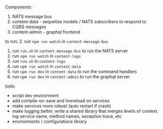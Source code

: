 Components:

1. NATS message bus
2. content-data - sequelize models / NATS subscribers to respond to CQRS messages
3. content-admin - graphql frontend

to run:
2. run `npm run watch` in `content-message-bus` 
1. run `run.sh` in `content-message-bus` to run the NATS server
2. run `npm run watch` in `content-logs` 
2. run `run.sh` in `content-logs` 
3. run `npm run watch` in `content-data`
4. run `npm run dev` in `content-data` to run the command handlers
5. run `npm run dev` in `content-admin` to run the graphql server


todo:
* script dev environment
* add compile-on-save and livereload on services
* make services more robust (auto restart if crash)
* make logging better, write a shared library that merges levels of context. log service name, method names, exception trace, etc
* environments / configurations library